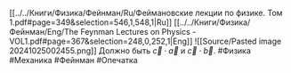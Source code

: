 [[../../Книги/Физика/Фейнман/Ru/Феймановские лекции по физике. Том 1.pdf#page=349&selection=546,1,548,1|Ru]]
[[../../Книги/Физика/Фейнман/Eng/The Feynman Lectures on Physics - VOL1.pdf#page=367&selection=248,0,252,1|Eng]]
![[Source/Pasted image 20241025002455.png]]
Должно быть $\vec{c}\cdot\vec{a}$ и $\vec{c}\cdot\vec{b}$.
#Физика #Механика #Фейнман #Опечатка 